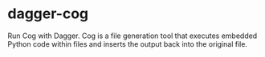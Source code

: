# dagger-cog
Run Cog with Dagger. Cog is a file generation tool that executes embedded Python code within files and inserts the output back into the original file.
